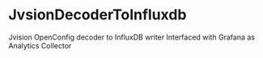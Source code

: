 # JvsionDecoderToInfluxdb
Jvision OpenConfig decoder to InfluxDB writer Interfaced with Grafana as Analytics Collector
